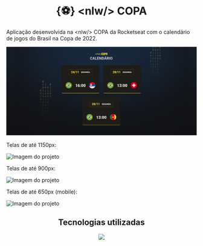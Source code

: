 <h1 align="center">{⚽} &lt;nlw/&gt; COPA</h1>

<p>Aplicação desenvolvida na &lt;nlw/&gt; COPA da Rocketseat com o calendário de jogos do Brasil na Copa de 2022.</p>

![Imagem do projeto](./see-project/img01.png)

<p>Telas de até 1150px:</p>

![Imagem do projeto](./see-project/img02.png)

<p>Telas de até 900px:</p>

![Imagem do projeto](./see-project/img03.png)

<p>Telas de até 650px (mobile):</p>

![Imagem do projeto](./see-project/img04.png)

<h2 align="center">Tecnologias utilizadas</h2>

<p align="center">
  <a href="https://skillicons.dev">
    <img src="https://skillicons.dev/icons?i=html,css,js" />
  </a>
</p>